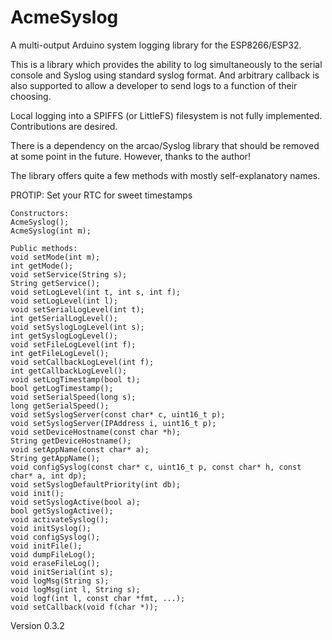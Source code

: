 # AcmeSyslog

A multi-output Arduino system logging library for the ESP8266/ESP32.

This is a library which provides the ability to log simultaneously to the
serial console and Syslog using standard syslog format.  And arbitrary callback
is also supported to allow a developer to send logs to a function of their
choosing.

Local logging into a SPIFFS (or LittleFS) filesystem is not fully implemented.
Contributions are desired.

There is a dependency on the arcao/Syslog library that should be removed
at some point in the future.  However, thanks to the author!

The library offers quite a few methods with mostly self-explanatory names.

PROTIP:  Set your RTC for sweet timestamps

    Constructors:
    AcmeSyslog();
    AcmeSyslog(int m);

    Public methods:
    void setMode(int m); 
    int getMode(); 
    void setService(String s);
    String getService();
    void setLogLevel(int t, int s, int f);
    void setLogLevel(int l);
    void setSerialLogLevel(int t);
    int getSerialLogLevel();
    void setSyslogLogLevel(int s);
    int getSyslogLogLevel();
    void setFileLogLevel(int f);
    int getFileLogLevel();
    void setCallbackLogLevel(int f);
    int getCallbackLogLevel();
    void setLogTimestamp(bool t); 
    bool getLogTimestamp(); 
    void setSerialSpeed(long s); 
    long getSerialSpeed();
    void setSyslogServer(const char* c, uint16_t p);
    void setSyslogServer(IPAddress i, uint16_t p);
    void setDeviceHostname(const char *h);
    String getDeviceHostname();
    void setAppName(const char* a);
    String getAppName();
    void configSyslog(const char* c, uint16_t p, const char* h, const char* a, int dp);
    void setSyslogDefaultPriority(int db); 
    void init();
    void setSyslogActive(bool a);
    bool getSyslogActive();
    void activateSyslog();
    void initSyslog();
    void configSyslog();
    void initFile();
    void dumpFileLog();
    void eraseFileLog(); 
    void initSerial(int s); 
    void logMsg(String s);
    void logMsg(int l, String s);
    void logf(int l, const char *fmt, ...);
    void setCallback(void f(char *));

Version 0.3.2
